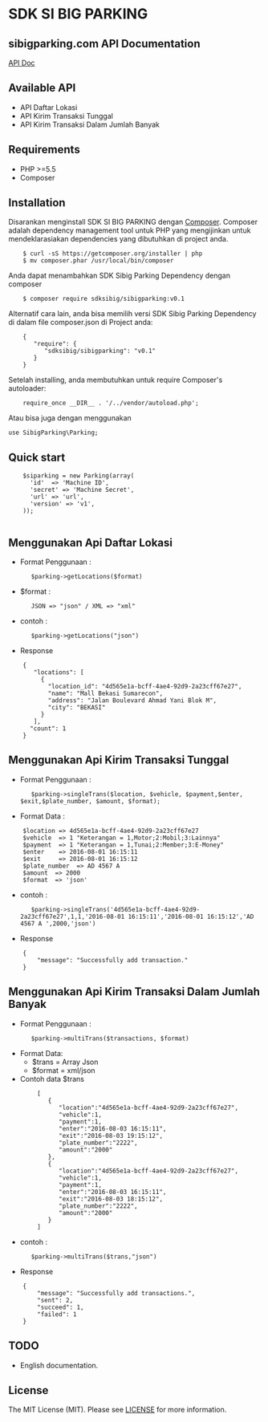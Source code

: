 SDK SI BIG PARKING
=======================

sibigparking.com API Documentation
------------

[API Doc](https://doc.sibigparking.com/)

Available API
------------

- API Daftar Lokasi
- API Kirim Transaksi Tunggal
- API Kirim Transaksi Dalam Jumlah Banyak

Requirements
------------

- PHP >=5.5
- Composer

Installation
------------

Disarankan menginstall SDK SI BIG PARKING dengan [Composer](https://getcomposer.org/).
Composer adalah dependency management tool untuk PHP yang mengijinkan untuk mendeklarasiakan dependencies yang dibutuhkan di project anda.

```{.bash}
    $ curl -sS https://getcomposer.org/installer | php
    $ mv composer.phar /usr/local/bin/composer
```

Anda dapat menambahkan SDK Sibig Parking Dependency dengan composer

```{.bash}
    $ composer require sdksibig/sibigparking:v0.1
```

Alternatif cara lain, anda bisa memilih versi SDK Sibig Parking Dependency di dalam file composer.json di Project anda:

```{.json}
    {
       "require": {
          "sdksibig/sibigparking": "v0.1"
       }
    }
```

Setelah installing, anda membutuhkan untuk require Composer's autoloader:

```{.php}
    require_once __DIR__ . '/../vendor/autoload.php'; 
```

Atau bisa juga dengan menggunakan

```{.php}
use SibigParking\Parking;
```


Quick start
------------

```{.php}
    $siparking = new Parking(array(
      'id'  => 'Machine ID',
      'secret' => 'Machine Secret',
      'url' => 'url',
      'version' => 'v1',
    ));
    
```

Menggunakan Api Daftar Lokasi
------------
- Format Penggunaan :
    ```
       $parking->getLocations($format)
    ```
- $format :
    ```
       JSON => "json" / XML => "xml"
    ```
- contoh : 
    ```
       $parking->getLocations("json")
    ```
- Response
```{.json}
    {
       "locations": [
         {
           "location_id": "4d565e1a-bcff-4ae4-92d9-2a23cff67e27",
           "name": "Mall Bekasi Sumarecon",
           "address": "Jalan Boulevard Ahmad Yani Blok M",
           "city": "BEKASI" 
         }
       ],
      "count": 1
    }
```

Menggunakan Api Kirim Transaksi Tunggal
------------
- Format Penggunaan :
    ```
       $parking->singleTrans($location, $vehicle, $payment,$enter, $exit,$plate_number, $amount, $format);
    ```
- Format Data :
```{.bash}
    $location => 4d565e1a-bcff-4ae4-92d9-2a23cff67e27
    $vehicle  => 1 "Keterangan = 1,Motor;2:Mobil;3:Lainnya"
    $payment  => 1 "Keterangan = 1,Tunai;2:Member;3:E-Money"
    $enter    => 2016-08-01 16:15:11
    $exit     => 2016-08-01 16:15:12
    $plate_number  => AD 4567 A 
    $amount  => 2000
    $format  => 'json'
```

- contoh : 
    ```
       $parking->singleTrans('4d565e1a-bcff-4ae4-92d9-2a23cff67e27',1,1,'2016-08-01 16:15:11','2016-08-01 16:15:12','AD 4567 A ',2000,'json')
    ```
- Response
```{.json}
    {
        "message": "Successfully add transaction."
    }
```

Menggunakan Api Kirim Transaksi Dalam Jumlah Banyak
------------
- Format Penggunaan :
    ```
       $parking->multiTrans($transactions, $format)
    ```
- Format Data:
    - $trans = Array Json
    - $format = xml/json
- Contoh data $trans
```{.json}
        [  
           {  
              "location":"4d565e1a-bcff-4ae4-92d9-2a23cff67e27",
              "vehicle":1,
              "payment":1,
              "enter":"2016-08-03 16:15:11",
              "exit":"2016-08-03 19:15:12",
              "plate_number":"2222",
              "amount":"2000"
           },
           {  
              "location":"4d565e1a-bcff-4ae4-92d9-2a23cff67e27",
              "vehicle":1,
              "payment":1,
              "enter":"2016-08-03 16:15:11",
              "exit":"2016-08-03 18:15:12",
              "plate_number":"2222",
              "amount":"2000"
           }
        ]
```
- contoh : 
    ```
       $parking->multiTrans($trans,"json")
    ```
- Response
```{.json}
    {
        "message": "Successfully add transactions.",
        "sent": 2,
        "succeed": 1,
        "failed": 1
    }
```

TODO
------------

- English documentation.

License
------------

The MIT License (MIT). Please see [LICENSE](LICENSE) for more information.